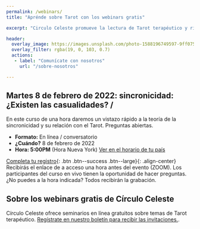 ```yaml
---
permalink: /webinars/
title: "Aprénde sobre Tarot con los webinars gratis"

excerpt: "Circulo Celeste promueve la lectura de Tarot terapéutico y rituales para organizar y desarrollar tus ideas. Ofrecemos cursos, talleres y seminarios."

header:
  overlay_image: https://images.unsplash.com/photo-1588196749597-9ff075ee6b5b?ixlib=rb-1.2.1&ixid=MnwxMjA3fDB8MHxwaG90by1wYWdlfHx8fGVufDB8fHx8&auto=format&fit=crop&w=774&q=80
  overlay_filter: rgba(19, 0, 103, 0.7)
  actions:
   - label: "Comunícate con nosotros"
     url: "/sobre-nosotros"

---
```

## Martes 8 de febrero de 2022: sincronicidad: ¿Existen las casualidades? /

En este curso de una hora daremos un  vistazo rápido a la teoría de la sincronicidad y su relación con el Tarot. Preguntas abiertas.

- **Formato:** En línea / conversatorio
- **¿Cuándo?** 8 de febrero de 2022
- **Hora: 5:00PM** (Hora Nueva York) [Ver en el horario de tu país](https://www.timeanddate.com/worldclock/meetingdetails.html?year=2022&month=2&day=7&hour=22&min=0&sec=0&p1=107&p2=141&p3=51&p4=41&p5=155&p6=2416)

[Completa tu registro](https://forms.office.com/r/XjteYRTLa2){: .btn .btn--success .btn--large}{: .align-center}
Recibirás el enlace de a acceso una hora antes del evento (ZOOM). Los participantes del curso en vivo tienen la oportunidad de hacer preguntas. ¿No puedes a la hora indicada? Todos recibirán la grabación.

## Sobre los webinars gratis de Círculo Celeste

Círculo Celeste ofrece seminarios en línea gratuitos sobre temas de Tarot terapéutico. [Regístrate en nuestro boletín para recibir las invitaciones.](https://amostarot.us20.list-manage.com/subscribe?u=43b2189bc68fe8ba6aa012594&id=51cf80e639).

